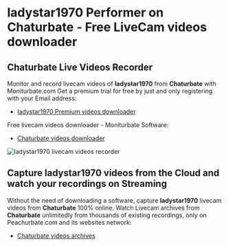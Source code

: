 # ladystar1970 Performer on Chaturbate - Free LiveCam videos downloader

## Chaturbate Live Videos Recorder

Monitor and record livecam videos of **ladystar1970** from **Chaturbate** with Moniturbate.com
Get a premium trial for free by just and only registering with your Email address:
* [ladystar1970 Premium videos downloader](https://moniturbate.com/request-demo-licence-key.html)

Free livecam videos downloader - Moniturbate Software:
* [Chaturbate videos downloader](https://moniturbate.com/moniturbate-download-software.html)

![ladystar1970 livecam videos recorder](https://peachurnet.com/templates/moniturbate-software.png)


## Capture ladystar1970 videos from the Cloud and watch your recordings on Streaming

Without the need of downloading a software, capture **ladystar1970** livecam videos from **Chaturbate** 100% online.
Watch Livecam archives from **Chaturbate** unlimitedly from thousands of existing recordings, only on Peachurbate.com and its websites network:
* [Chaturbate videos archives](https://peachurnet.com/)